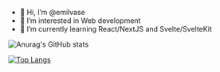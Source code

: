 - 👋 Hi, I’m @emilvase
- 👀 I’m interested in Web development
- 🌱 I’m currently learning React/NextJS and Svelte/SvelteKit


![Anurag's GitHub stats](https://github-readme-stats.vercel.app/api?username=emilvase\&rank_icon=github&theme=dracula)

[![Top Langs](https://github-readme-stats.vercel.app/api/top-langs/?username=emilvase&theme=dracula)](https://github.com/anuraghazra/github-readme-stats)

